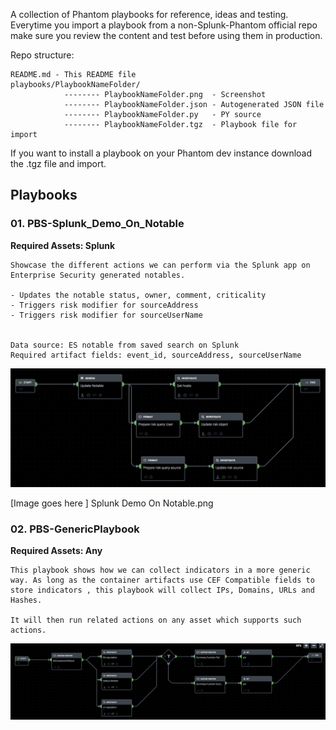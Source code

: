 A collection of Phantom playbooks for reference, ideas and testing. Everytime you import a playbook from a non-Splunk-Phantom official repo make sure you review the content and test before using them in production. 

Repo structure:
```
README.md - This README file
playbooks/PlaybookNameFolder/
			-------- PlaybookNameFolder.png  - Screenshot
			-------- PlaybookNameFolder.json - Autogenerated JSON file 
			-------- PlaybookNameFolder.py   - PY source
			-------- PlaybookNameFolder.tgz  - Playbook file for import
```

If you want to install a playbook on your Phantom dev instance download the .tgz file and import. 

Playbooks
-----------


### 01. PBS-Splunk_Demo_On_Notable

**Required Assets: Splunk**

```
Showcase the different actions we can perform via the Splunk app on Enterprise Security generated notables. 

- Updates the notable status, owner, comment, criticality
- Triggers risk modifier for sourceAddress
- Triggers risk modifier for sourceUserName


Data source: ES notable from saved search on Splunk
Required artifact fields: event_id, sourceAddress, sourceUserName
```
![Splunk_Demo_On_Notable](https://github.com/dlamspl/phantom-playbook-samples/raw/master/playbooks/01.PBS-Splunk_Demo_On_Notable/PBS-Splunk%20Demo%20On%20Notable.png)

[Image goes here ] Splunk Demo On Notable.png

### 02. PBS-GenericPlaybook

**Required Assets: Any**

```
This playbook shows how we can collect indicators in a more generic way. As long as the container artifacts use CEF Compatible fields to store indicators , this playbook will collect IPs, Domains, URLs and Hashes. 

It will then run related actions on any asset which supports such actions. 
```

![PBS-GenericPlaybook](https://github.com/dlamspl/phantom-playbook-samples/raw/master/playbooks/02.PBS-GenericPlaybook/PBS-GenericPlaybook.png)